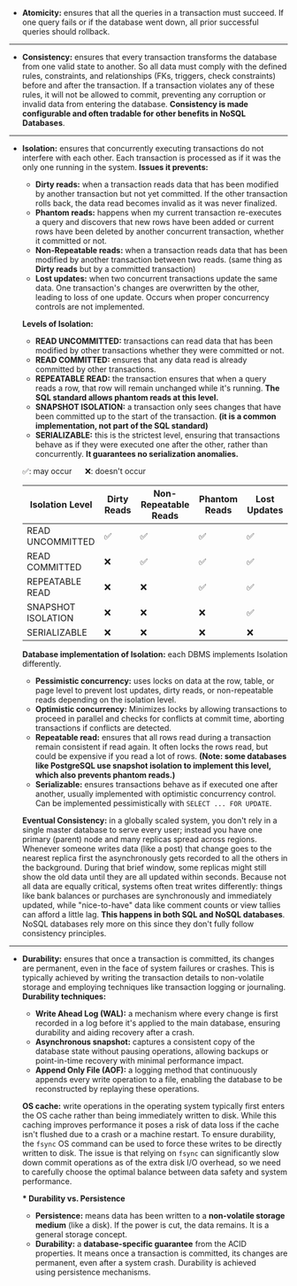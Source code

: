 
- **Atomicity:**  ensures that all the queries in a transaction must succeed. If one query fails or if the database went down, all prior successful queries should rollback.

<hr class="hr-light" />

- **Consistency:** ensures that every transaction transforms the database from one valid state to another. So all data must comply with the defined rules, constraints, and relationships (FKs, triggers, check constraints) before and after the transaction. If a transaction violates any of these rules, it will not be allowed to commit, preventing any corruption or invalid data from entering the database. **Consistency is made configurable and often tradable for other benefits in NoSQL Databases**.

<hr class="hr-light" />

- **Isolation:** ensures that concurrently executing transactions do not interfere with each other. Each transaction is processed as if it was the only one running in the system.
	**Issues it prevents:** 
	- **Dirty reads:** when a transaction reads data that has been modified by another transaction but not yet committed. If the other transaction rolls back, the data read becomes invalid as it was never finalized.
	- **Phantom reads:** happens when my current transaction re-executes a query and discovers that new rows have been added or current rows have been deleted by another concurrent transaction, whether it committed or not.
	- **Non-Repeatable reads:** when a transaction reads data that has been modified by another transaction between two reads. (same thing as **Dirty reads** but by a committed transaction)
	- **Lost updates:** when two concurrent transactions update the same data. One transaction's changes are overwritten by the other, leading to loss of one update. Occurs when proper concurrency controls are not implemented.
	
	**Levels of Isolation:**
	- **READ UNCOMMITTED:** transactions can read data that has been modified by other transactions whether they were committed or not.
	- **READ COMMITTED:** ensures that any data read is already committed by other transactions.
	- **REPEATABLE READ:** the transaction ensures that when a query reads a row, that row will remain unchanged while it's running.  **The SQL standard allows phantom reads at this level.**
	- **SNAPSHOT ISOLATION:** a transaction only sees changes that have been committed up to the start of the transaction. **(it is a common implementation, not part of the SQL standard)**
	- **SERIALIZABLE:** this is the strictest level, ensuring that transactions behave as if they were executed one after the other, rather than concurrently. **It guarantees no serialization anomalies.**
	
	✅: may occur &nbsp;&nbsp;&nbsp;&nbsp; ❌: doesn't occur
	
	| Isolation Level      | Dirty Reads | Non-Repeatable Reads | Phantom Reads | Lost Updates |
	|----------------------|------------|-----------------------|---------------|--------------|
	| READ UNCOMMITTED     | ✅         | ✅                    | ✅            | ✅           |
	| READ COMMITTED       | ❌         | ✅                    | ✅            | ✅           |
	| REPEATABLE READ      | ❌         | ❌                    | ✅            | ✅           |
	| SNAPSHOT ISOLATION   | ❌         | ❌                    | ❌            | ✅           |
	| SERIALIZABLE         | ❌         | ❌                    | ❌            | ❌           |
	
	**Database implementation of Isolation:** each DBMS implements Isolation differently.
	- **Pessimistic concurrency:** uses locks on data at the row, table, or page level to prevent lost updates, dirty reads, or non-repeatable reads depending on the isolation level.
	- **Optimistic concurrency:** Minimizes locks by allowing transactions to proceed in parallel and checks for conflicts at commit time, aborting transactions if conflicts are detected.
	- **Repeatable read:** ensures that all rows read during a transaction remain consistent if read again. It often locks the rows read, but could be expensive if you read a lot of rows. **(Note: some databases like PostgreSQL use snapshot isolation to implement this level, which also prevents phantom reads.)**
	- **Serializable:** ensures transactions behave as if executed one after another, usually implemented with optimistic concurrency control. Can be implemented pessimistically with `SELECT ... FOR UPDATE`.
	
	**Eventual Consistency:** in a globally scaled system, you don't rely in a single master database to serve every user; instead you have one primary (parent) node and many replicas spread across regions. Whenever someone writes data (like a post) that change goes to the nearest replica first the asynchronously gets recorded to all the others in the background. During that brief window, some replicas might still show the old data until they are all updated within seconds.
	Because not all data are equally critical, systems often treat writes differently: things like bank balances or purchases are synchronously and immediately updated, while "nice-to-have" data like comment counts or view tallies can afford a little lag. **This happens in both SQL and NoSQL databases**. NoSQL databases rely more on this since they don't fully follow consistency principles.

<hr class="hr-light" />

- **Durability:** ensures that once a transaction is committed, its changes are permanent, even in the face of system failures or crashes. This is typically achieved by writing the transaction details to non-volatile storage and employing techniques like transaction logging or journaling.
	**Durability techniques:**
	- **Write Ahead Log (WAL):** a mechanism where every change is first recorded in a log before it's applied to the main database, ensuring durability and aiding recovery after a crash.
	- **Asynchronous snapshot:** captures a consistent copy of the database state without pausing operations, allowing backups or point-in-time recovery with minimal performance impact.
	- **Append Only File (AOF):** a logging method that continuously appends every write operation to a file, enabling the database to be reconstructed by replaying these operations.
	
	**OS cache:** write operations in the operating system typically first enters the OS cache rather than being immediately written to disk. While this caching improves performance it poses a risk of data loss if the cache isn't flushed due to a crash or a machine restart. To ensure durability, the `fsync` OS command can be used to force these writes to be directly written to disk. The issue is that relying on `fsync` can significantly slow down commit operations as of the extra disk I/O overhead, so we need to carefully choose the optimal balance between data safety and system performance.
	
	**\* Durability vs. Persistence**
	- **Persistence:** means data has been written to a **non-volatile storage medium** (like a disk). If the power is cut, the data remains. It is a general storage concept.
	- **Durability:** a **database-specific guarantee** from the ACID properties. It means once a transaction is committed, its changes are permanent, even after a system crash. Durability is achieved using persistence mechanisms.
